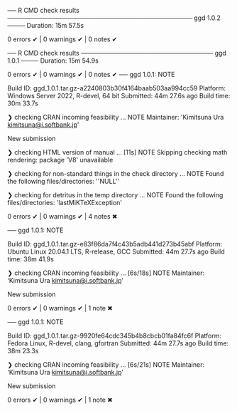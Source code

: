 ── R CMD check results ────────────────────────────────────────── ggd 1.0.2 ────
Duration: 15m 57.5s

0 errors ✔ | 0 warnings ✔ | 0 notes ✔

── R CMD check results ────────────────────────────── ggd 1.0.1 ────
Duration: 15m 54.9s

0 errors ✔ | 0 warnings ✔ | 0 notes ✔
── ggd 1.0.1: NOTE

  Build ID:   ggd_1.0.1.tar.gz-a2240803b30f4164baab503aa994cc59
  Platform:   Windows Server 2022, R-devel, 64 bit
  Submitted:  44m 27.6s ago
  Build time: 30m 33.7s

❯ checking CRAN incoming feasibility ... NOTE
  Maintainer: 'Kimitsuna Ura <kimitsuna@i.softbank.jp>'
  
  New submission

❯ checking HTML version of manual ... [11s] NOTE
  Skipping checking math rendering: package 'V8' unavailable

❯ checking for non-standard things in the check directory ... NOTE
  Found the following files/directories:
    ''NULL''

❯ checking for detritus in the temp directory ... NOTE
  Found the following files/directories:
    'lastMiKTeXException'

0 errors ✔ | 0 warnings ✔ | 4 notes ✖

── ggd 1.0.1: NOTE

  Build ID:   ggd_1.0.1.tar.gz-e83f86da7f4c43b5adb441d273b45abf
  Platform:   Ubuntu Linux 20.04.1 LTS, R-release, GCC
  Submitted:  44m 27.7s ago
  Build time: 38m 41.9s

❯ checking CRAN incoming feasibility ... [6s/18s] NOTE
  Maintainer: ‘Kimitsuna Ura <kimitsuna@i.softbank.jp>’
  
  New submission

0 errors ✔ | 0 warnings ✔ | 1 note ✖

── ggd 1.0.1: NOTE

  Build ID:   ggd_1.0.1.tar.gz-9920fe64cdc345b4b8cbcb01fa84fc6f
  Platform:   Fedora Linux, R-devel, clang, gfortran
  Submitted:  44m 27.7s ago
  Build time: 38m 23.3s

❯ checking CRAN incoming feasibility ... [6s/21s] NOTE
  Maintainer: ‘Kimitsuna Ura <kimitsuna@i.softbank.jp>’
  
  New submission

0 errors ✔ | 0 warnings ✔ | 1 note ✖